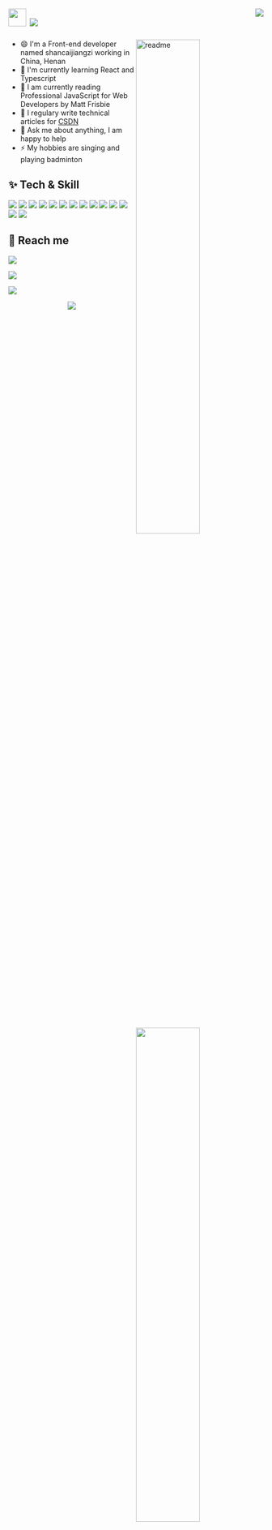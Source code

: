 <h1>
<img width='35' src='https://cdn.jsdelivr.net/gh/yesmore/img/img/pop_cat.gif'/>  <img src='https://readme-typing-svg.herokuapp.com?vCenter=true&height=25&lines=%F0%9D%91%AF%F0%9D%92%86%F0%9D%92%86%F0%9D%92%86%F0%9D%92%86%F0%9D%92%86%F0%9D%92%86%F0%9D%92%86%F0%9D%92%86%F0%9D%92%93%F0%9D%92%86~'/>
  <img align='right' src="https://visitor-badge.glitch.me/badge?page_id=coder-fang.coder-fang" /> 	
</h1>

<img align='right' width='50%' alt='readme' src="https://github-readme-stats.vercel.app/api?username=coder-fang&show_icons=true&theme=react" />

- 😄 I'm a Front-end developer named shancaijiangzi working in China, Henan
- 🌱 I'm currently learning React and Typescript
- 📖 I am currently reading Professional JavaScript for Web Developers by Matt Frisbie
- 📝 I regulary write technical articles for [CSDN](https://shancaijiangzi.blog.csdn.net/)
- 💬 Ask me about anything, I am happy to help
- ⚡ My hobbies are singing and playing badminton

## ✨ Tech & Skill
<img align='right' width='50%' src='http://github-profile-summary-cards.vercel.app/api/cards/most-commit-language?username=coder-fang&theme=nord_dark'/>
<p>
	<img src="https://img.shields.io/badge/-HTML5-%23E44D27?style=for-the-badge&logo=html5&logoColor=ffffff"/>
	<img src="https://img.shields.io/badge/-CSS3-%231572B6?style=for-the-badge&logo=css3"/>
	<img src="https://img.shields.io/badge/-JavaScript-%23F7DF1C?style=for-the-badge&logo=javascript&logoColor=000000&labelColor=%23F7DF1C&color=%23FFCE5A"/>
	<img src="https://img.shields.io/badge/jquery-%230769AD.svg?style=for-the-badge&logo=jquery&logoColor=white"/>	
	<img src="https://img.shields.io/badge/-Vue.js-%232c3e50?style=for-the-badge&logo=vuedotjs"/>	
	<img src="https://img.shields.io/badge/webpack-%238DD6F9.svg?style=for-the-badge&logo=webpack&logoColor=black"/>	
	<img src="https://img.shields.io/badge/vite-%23F24E1E.svg?style=for-the-badge&logo=vite&logoColor=blue"/>
	<img src="https://img.shields.io/badge/NPM-%23000000.svg?style=for-the-badge&logo=npm&logoColor=white"/> 
	<img src="https://img.shields.io/badge/-TypeScript-007ACC?style=for-the-badge&logo=typescript&logoColor=white"/>
	<img src="https://img.shields.io/badge/node.js-6DA55F?style=for-the-badge&logo=node.js&logoColor=white"/>
	<img src="https://img.shields.io/badge/less-2B4C80?style=for-the-badge&logo=less&logoColor=white"/>
	<img src="https://img.shields.io/badge/SASS-hotpink.svg?style=for-the-badge&logo=SASS&logoColor=white"/>
	<img src="https://img.shields.io/badge/-Git-%23F05032?style=for-the-badge&logo=git&logoColor=%23ffffff"/>    
	<img src="https://img.shields.io/badge/mysql-%2300f.svg?style=for-the-badge&logo=mysql&logoColor=white"/>    
</p>

## 🤖 Reach me
[![](https://img.shields.io/badge/dynamic/json?color=da282a&label=github&query=%24.data.totalSubs&suffix=%20fans&url=https%3A%2F%2Fapi.spencerwoo.com%2Fsubstats%2F%3Fsource%3Dgithub%26queryKey%3Dcoder-fang)](https://github.com/coder-fang)

<a href='mailto:1846015350_at_qq.com'><img src='https://img.shields.io/badge/-1846015350@qq.com-911318?style=flat-square&logo=Mail.RU&logoColor=white&labelColor=c14438'/></a> 

[![](https://img.shields.io/badge/dynamic/json?color=ff69b4&label=bilibili&query=%24.data.totalSubs&suffix=%20fans&url=https%3A%2F%2Fapi.spencerwoo.com%2Fsubstats%2F%3Fsource%3Dbilibili%26queryKey%3D430367967)](https://space.bilibili.com/430367967)
<br>
<div align='middle'><img src='https://cdn.jsdelivr.net/gh/yesmore/yesmore@output/github-contribution-grid-snake.svg#gh-dark-mode-only'/></div>
